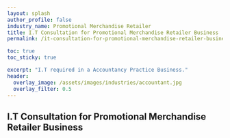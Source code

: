 ```yaml
---
layout: splash 
author_profile: false 
industry_name: Promotional Merchandise Retailer
title: I.T Consultation for Promotional Merchandise Retailer Business
permalink: /it-consultation-for-promotional-merchandise-retailer-business

toc: true
toc_sticky: true

excerpt: "I.T required in a Accountancy Practice Business."
header:
  overlay_image: /assets/images/industries/accountant.jpg
  overlay_filter: 0.5 
---
```


## I.T Consultation for Promotional Merchandise Retailer Business